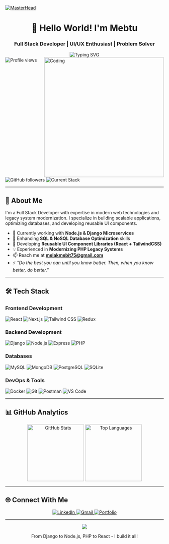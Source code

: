 <!-- Header with Full Stack Focus -->
[![MasterHead](https://raw.githubusercontent.com/rahuldkjain/github-profile-readme-generator/master/src/images/icons/Github/github.gif)](https://github.com/me-1219)



<h1 align="center">👋 Hello World! I'm Mebtu</h1>
<h3 align="center">Full Stack Developer | UI/UX Enthusiast | Problem Solver</h3>

<div align="center">
  <img src="https://readme-typing-svg.demolab.com?font=Fira+Code&weight=700&size=24&duration=3500&pause=1000&color=0D9276&center=true&vCenter=true&width=700&lines=Django+%2B+React+Specialist;Node.js+Backend+Developer;Tailwind+CSS+Pro;MySQL+%7C+MongoDB+%7C+PostgreSQL;PHP+Legacy+Systems" alt="Typing SVG" />
</div>

<img align="right" alt="Coding" width="380" src="https://github.com/me-1219/me-1219/blob/main/assets/fullstack.gif?raw=true">

<div align="left">
  <img src="https://komarev.com/ghpvc/?username=me-1219&label=Profile+Views&color=0D9276&style=flat" alt="Profile views" /> 
  <img src="https://img.shields.io/github/followers/me-1219?label=Followers&style=social&color=0D9276" alt="GitHub followers" />
  <img src="https://img.shields.io/badge/Current%20Stack-MERN%20%2B%20Django%20%2B%20PHP-brightgreen" alt="Current Stack" />
</div>

---

## 🎯 About Me

I'm a Full Stack Developer with expertise in modern web technologies and legacy system modernization. I specialize in building scalable applications, optimizing databases, and developing reusable UI components.

- 🔭 Currently working with **Node.js & Django Microservices**
- 🌱 Enhancing **SQL & NoSQL Database Optimization** skills
- 🚀 Developing **Reusable UI Component Libraries (React + TailwindCSS)**
- 💡 Experienced in **Modernizing PHP Legacy Systems**
- 📫 Reach me at **melakmebit75@gmail.com**
- ⚡ *"Do the best you can until you know better. Then, when you know better, do better."*

---

## 🛠️ Tech Stack

### **Frontend Development**
<div align="left">
  <img src="https://img.shields.io/badge/React-20232A?style=for-the-badge&logo=react&logoColor=61DAFB" alt="React" />
  <img src="https://img.shields.io/badge/Next.js-000000?style=for-the-badge&logo=next.js&logoColor=white" alt="Next.js" />
  <img src="https://img.shields.io/badge/Tailwind_CSS-38B2AC?style=for-the-badge&logo=tailwind-css&logoColor=white" alt="Tailwind CSS" />
  <img src="https://img.shields.io/badge/Redux-764ABC?style=for-the-badge&logo=redux&logoColor=white" alt="Redux" />
</div>

### **Backend Development**
<div align="left">
  <img src="https://img.shields.io/badge/Django-092E20?style=for-the-badge&logo=django&logoColor=white" alt="Django" />
  <img src="https://img.shields.io/badge/Node.js-339933?style=for-the-badge&logo=nodedotjs&logoColor=white" alt="Node.js" />
  <img src="https://img.shields.io/badge/Express.js-000000?style=for-the-badge&logo=express&logoColor=white" alt="Express" />
  <img src="https://img.shields.io/badge/PHP-777BB4?style=for-the-badge&logo=php&logoColor=white" alt="PHP" />
</div>

### **Databases**
<div align="left">
  <img src="https://img.shields.io/badge/MySQL-4479A1?style=for-the-badge&logo=mysql&logoColor=white" alt="MySQL" />
  <img src="https://img.shields.io/badge/MongoDB-47A248?style=for-the-badge&logo=mongodb&logoColor=white" alt="MongoDB" />
  <img src="https://img.shields.io/badge/PostgreSQL-316192?style=for-the-badge&logo=postgresql&logoColor=white" alt="PostgreSQL" />
  <img src="https://img.shields.io/badge/SQLite-003B57?style=for-the-badge&logo=sqlite&logoColor=white" alt="SQLite" />
</div>

### **DevOps & Tools**
<div align="left">
  <img src="https://img.shields.io/badge/Docker-2496ED?style=for-the-badge&logo=docker&logoColor=white" alt="Docker" />
  <img src="https://img.shields.io/badge/Git-F05032?style=for-the-badge&logo=git&logoColor=white" alt="Git" />
  <img src="https://img.shields.io/badge/Postman-FF6C37?style=for-the-badge&logo=postman&logoColor=white" alt="Postman" />
  <img src="https://img.shields.io/badge/VS_Code-007ACC?style=for-the-badge&logo=visual-studio-code&logoColor=white" alt="VS Code" />
</div>

---

## 📊 GitHub Analytics

<div align="center">
  <img height="180em" src="https://github-readme-stats.vercel.app/api?username=me-1219&show_icons=true&theme=vue-dark&hide_border=true&include_all_commits=true&count_private=true&bg_color=0D1117&title_color=0D9276&icon_color=0D9276" alt="GitHub Stats" />
  <img height="180em" src="https://github-readme-stats.vercel.app/api/top-langs/?username=me-1219&layout=compact&theme=vue-dark&hide_border=true&langs_count=8&bg_color=0D1117&title_color=0D9276" alt="Top Languages" />
</div>

---

## 🌐 Connect With Me

<div align="center">
  <a href="http://linkedin.com/in/mebtu-melak" target="_blank">
    <img src="https://img.shields.io/badge/LinkedIn-0A66C2?style=for-the-badge&logo=linkedin&logoColor=white" alt="LinkedIn" />
  </a>
  <a href="mailto:melakmebit75@gmail.com">
    <img src="https://img.shields.io/badge/Gmail-EA4335?style=for-the-badge&logo=gmail&logoColor=white" alt="Gmail" />
  </a>
  <a href="https://mebtu-melak.vercel.app" target="_blank">
    <img src="https://img.shields.io/badge/Portfolio-0D9276?style=for-the-badge&logo=vercel&logoColor=white" alt="Portfolio" />
  </a>
</div>

---

<div align="center">
  <img src="https://capsule-render.vercel.app/api?type=waving&color=gradient&height=120&section=footer&animation=twinkling" />
  <p>From Django to Node.js, PHP to React - I build it all!</p>
</div>
